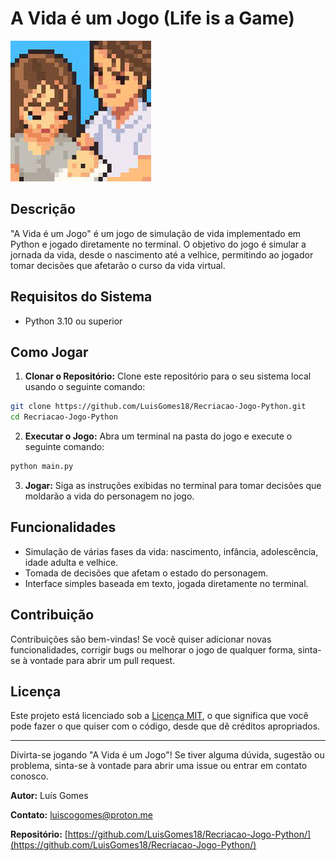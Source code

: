 # A Vida é um Jogo (Life is a Game)

![Screenshot](assets/foto.jpeg)<!--  Se você tiver uma screenshot, coloque o link aqui -->

## Descrição

"A Vida é um Jogo" é um jogo de simulação de vida implementado em Python e jogado diretamente no terminal. O objetivo do jogo é simular a jornada da vida, desde o nascimento até a velhice, permitindo ao jogador tomar decisões que afetarão o curso da vida virtual.

## Requisitos do Sistema

- Python 3.10 ou superior

## Como Jogar

1. **Clonar o Repositório:** Clone este repositório para o seu sistema local usando o seguinte comando:

```bash
git clone https://github.com/LuisGomes18/Recriacao-Jogo-Python.git
cd Recriacao-Jogo-Python
```

2. **Executar o Jogo:** Abra um terminal na pasta do jogo e execute o seguinte comando:

```bash
python main.py
```

3. **Jogar:** Siga as instruções exibidas no terminal para tomar decisões que moldarão a vida do personagem no jogo. 

## Funcionalidades

- Simulação de várias fases da vida: nascimento, infância, adolescência, idade adulta e velhice.
- Tomada de decisões que afetam o estado do personagem.
- Interface simples baseada em texto, jogada diretamente no terminal.

## Contribuição

Contribuições são bem-vindas! Se você quiser adicionar novas funcionalidades, corrigir bugs ou melhorar o jogo de qualquer forma, sinta-se à vontade para abrir um pull request.

## Licença

Este projeto está licenciado sob a [Licença MIT](LICENSE), o que significa que você pode fazer o que quiser com o código, desde que dê créditos apropriados.

---

Divirta-se jogando "A Vida é um Jogo"! Se tiver alguma dúvida, sugestão ou problema, sinta-se à vontade para abrir uma issue ou entrar em contato conosco.

**Autor:** Luís Gomes

**Contato:** luiscogomes@proton.me

**Repositório:** [https://github.com/LuisGomes18/Recriacao-Jogo-Python/](https://github.com/LuisGomes18/Recriacao-Jogo-Python/)
